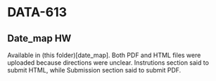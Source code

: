# DATA-613

## Date_map HW
Available in (this folder)[date_map]. Both PDF and HTML files were uploaded because directions were unclear. Instrutions section said to submit HTML, while Submission section said to submit PDF.
